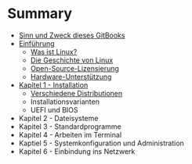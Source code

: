 # Summary

* [Sinn und Zweck dieses GitBooks](README.md)
* [Einführung](chapter1.md)
  * [Was ist Linux?](chapter1/was-ist-linux.md)
  * [Die Geschichte von Linux](chapter1/die-geschichte-von-linux.md)
  * [Open-Source-Lizensierung](chapter1/open-source-lizensierung.md)
  * [Hardware-Unterstützung](chapter1/hardware-unterstutzung.md)
* [Kapitel 1 - Installation](kapitel-1-installation.md)
  * [Verschiedene Distributionen](kapitel-1-installation/verschiedene-distributionen.md)
  * Installationsvarianten
  * UEFI und BIOS
* Kapitel 2 - Dateisysteme
* Kapitel 3 - Standardprogramme
* Kapitel 4 - Arbeiten im Terminal
* Kaptiel 5 - Systemkonfiguration und Administration
* Kapitel 6 - Einbindung ins Netzwerk

